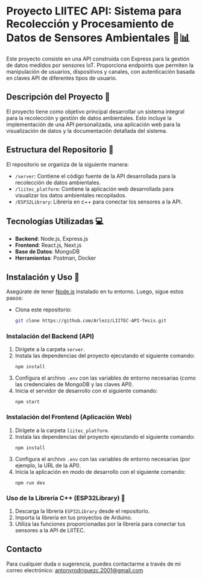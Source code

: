 # Proyecto LIITEC API: Sistema para Recolección y Procesamiento de Datos de Sensores Ambientales 🌱📊

Este proyecto consiste en una API construida con Express para la gestión de datos medidos por sensores IoT. Proporciona endpoints que permiten la manipulación de usuarios, dispositivos y canales, con autenticación basada en claves API de diferentes tipos de usuario.

## Descripción del Proyecto 📝

El proyecto tiene como objetivo principal desarrollar un sistema integral para la recolección y gestión de datos ambientales. Esto incluye la implementación de una API personalizada, una aplicación web para la visualización de datos y la documentación detallada del sistema.

## Estructura del Repositorio 📂

El repositorio se organiza de la siguiente manera:

- `/server`: Contiene el código fuente de la API desarrollada para la recolección de datos ambientales.
- `/liitec_platform`: Contiene la aplicación web desarrollada para visualizar los datos ambientales recopilados.
- `/ESP32Library`: Librería en c++ para conectar los sensores a la API.

## Tecnologías Utilizadas 💻

- **Backend**: Node.js, Express.js
- **Frontend**: React.js, Next.js
- **Base de Datos**: MongoDB
- **Herramientas**: Postman, Docker


## Instalación y Uso 🚀
Asegúrate de tener [Node.js](https://nodejs.org/) instalado en tu entorno. Luego, sigue estos pasos:

* Clona este repositorio:

   ```bash
   git clone https://github.com/Arlezz/LIITEC-API-Tesis.git

### Instalación del Backend (API)

1. Dirígete a la carpeta `server`.
2. Instala las dependencias del proyecto ejecutando el siguiente comando:
    ```
    npm install
    ```
3. Configura el archivo `.env` con las variables de entorno necesarias (como las credenciales de MongoDB y las claves API).
4. Inicia el servidor de desarrollo con el siguiente comando:
    ```
    npm start
    ```

### Instalación del Frontend (Aplicación Web)

1. Dirígete a la carpeta `liitec_platform`.
2. Instala las dependencias del proyecto ejecutando el siguiente comando:
    ```
    npm install
    ```
3. Configura el archivo `.env` con las variables de entorno necesarias (por ejemplo, la URL de la API).
4. Inicia la aplicación en modo de desarrollo con el siguiente comando:
    ```
    npm run dev
    ```
    
### Uso de la Librería C++ (ESP32Library) 📧

1. Descarga la librería `ESP32Library` desde el repositorio.
2. Importa la librería en tus proyectos de Arduino.
3. Utiliza las funciones proporcionadas por la librería para conectar tus sensores a la API de LIITEC.

## Contacto

Para cualquier duda o sugerencia, puedes contactarme a través de mi correo electrónico: antonyrodriguezc.2001@gmail.com
